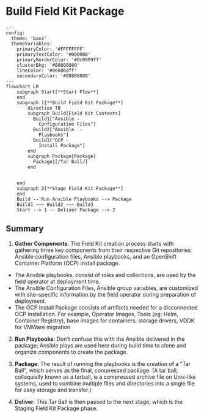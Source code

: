# Build Field Kit Package

```mermaid
---
config:
  theme: 'base'
  themeVariables:
    primaryColor: '#FFFFFFFF'
    primaryTextColor: '#000000'
    primaryBorderColor: '#0c0909ff'
    clusterBkg: '#80808080'
    lineColor: '#0e0d0dff'
    secondaryColor: '#80808080'
---
flowchart LR
    subgraph Start[**Start Flow**]
    end
    subgraph 1[**Build Field Kit Package**]
        direction TB
        subgraph Build[Field Kit Contents]
          Build1["Ansible - 
            Configuration Files"]
          Build2["Ansible  - 
            Playbooks"]
          Build3["OCP - 
            Install Package"]
        end
        subgraph Package[Package]
          Package1[/Tar Ball/]
        end

        
    end
    subgraph 2[**Stage Field Kit Package**]
    end
    Build -- Run Ansible Playbooks --> Package
    Build1 ~~~ Build2 ~~~ Build3
    Start --> 1 -- Deliver Package --> 2 
```

## Summary

1. **Gather Components**: The Field Kit creation process starts with gathering three key components from their respective Git repositories: Ansible configuration files, Ansible playbooks, and an OpenShift Container Platform (OCP) install package.

* The Ansible playbooks, consist of roles and collections, are used by the field operator at deployment time.
* The Ansible Configuration Files, Ansible group variables, are customized with site-specific information by the field operator during preparation of deployment.
* The OCP Install Package consists of artifacts needed for a disconnected OCP installation.  For example, Operator Images, Tools (eg: Helm, Container Registry), base images for containers, storage drivers, VDDK for VMWare migration

2. **Run Playbooks**: Don't confuse this with the Ansible delivered in the package; Ansible plays are used here during build time to clone and organize components to create the package.

3. **Package**: The result of running the playbooks is the creation of a "Tar Ball", which serves as the final, compressed package.  (A tar ball, colloquially known as a tarball, is a compressed archive file on Unix-like systems, used to combine multiple files and directories into a single file for easy storage and transfer.)

4. **Deliver**: This Tar Ball is then passed to the next stage, which is the Staging Field Kit Package phase.
